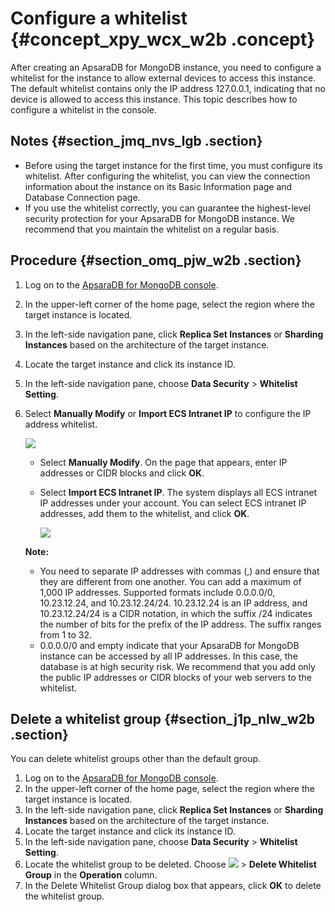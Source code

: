 # Configure a whitelist {#concept_xpy_wcx_w2b .concept}

After creating an ApsaraDB for MongoDB instance, you need to configure a whitelist for the instance to allow external devices to access this instance. The default whitelist contains only the IP address 127.0.0.1, indicating that no device is allowed to access this instance. This topic describes how to configure a whitelist in the console.

## Notes {#section_jmq_nvs_lgb .section}

-   Before using the target instance for the first time, you must configure its whitelist. After configuring the whitelist, you can view the connection information about the instance on its Basic Information page and Database Connection page.
-   If you use the whitelist correctly, you can guarantee the highest-level security protection for your ApsaraDB for MongoDB instance. We recommend that you maintain the whitelist on a regular basis.

## Procedure {#section_omq_pjw_w2b .section}

1.  Log on to the [ApsaraDB for MongoDB console](https://mongodb.console.aliyun.com/).
2.  In the upper-left corner of the home page, select the region where the target instance is located.
3.  In the left-side navigation pane, click **Replica Set Instances** or **Sharding Instances** based on the architecture of the target instance.
4.  Locate the target instance and click its instance ID.
5.  In the left-side navigation pane, choose **Data Security** \> **Whitelist Setting**.
6.  Select **Manually Modify** or **Import ECS Intranet IP** to configure the IP address whitelist.

    ![](http://static-aliyun-doc.oss-cn-hangzhou.aliyuncs.com/assets/img/18639/155617513545451_en-US.png)

    -   Select **Manually Modify**. On the page that appears, enter IP addresses or CIDR blocks and click **OK**.
    -   Select **Import ECS Intranet IP**. The system displays all ECS intranet IP addresses under your account. You can select ECS intranet IP addresses, add them to the whitelist, and click **OK**.

        ![](http://static-aliyun-doc.oss-cn-hangzhou.aliyuncs.com/assets/img/18639/155617513545452_en-US.png)

    **Note:** 

    -   You need to separate IP addresses with commas \(,\) and ensure that they are different from one another. You can add a maximum of 1,000 IP addresses. Supported formats include 0.0.0.0/0, 10.23.12.24, and 10.23.12.24/24. 10.23.12.24 is an IP address, and 10.23.12.24/24 is a CIDR notation, in which the suffix /24 indicates the number of bits for the prefix of the IP address. The suffix ranges from 1 to 32.
    -   0.0.0.0/0 and empty indicate that your ApsaraDB for MongoDB instance can be accessed by all IP addresses. In this case, the database is at high security risk. We recommend that you add only the public IP addresses or CIDR blocks of your web servers to the whitelist.

## Delete a whitelist group {#section_j1p_nlw_w2b .section}

You can delete whitelist groups other than the default group.

1.  Log on to the [ApsaraDB for MongoDB console](https://mongodb.console.aliyun.com/).
2.  In the upper-left corner of the home page, select the region where the target instance is located.
3.  In the left-side navigation pane, click **Replica Set Instances** or **Sharding Instances** based on the architecture of the target instance.
4.  Locate the target instance and click its instance ID.
5.  In the left-side navigation pane, choose **Data Security** \> **Whitelist Setting**.
6.  Locate the whitelist group to be deleted. Choose **![](http://static-aliyun-doc.oss-cn-hangzhou.aliyuncs.com/assets/img/18639/155617513510249_en-US.png)** \> **Delete Whitelist Group** in the **Operation** column.
7.  In the Delete Whitelist Group dialog box that appears, click **OK** to delete the whitelist group.

